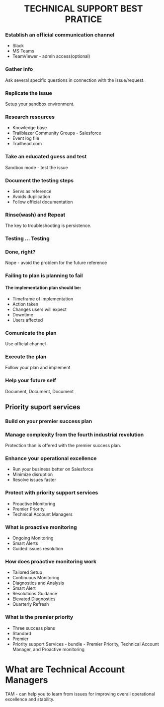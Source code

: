 <h1 align="center">TECHNICAL SUPPORT BEST PRATICE</h1>

### Establish an official communication channel
- Slack
- MS Teams
- TeamViewer - admin access(optional)

### Gather info
Ask several specific questions in connection with the issue/request.

### Replicate the issue
Setup your sandbox environment.

### Research resources
- Knowledge base
- Trailblazer Community Groups - Salesforce
- Event log file
- Trailhead.com

### Take an educated guess and test
Sandbox mode - test the issue

### Document the testing steps
- Servs as reference
- Avoids duplication
- Follow official documentation

### Rinse(wash) and Repeat
The key to troubleshooting is persistence.

### Testing ... Testing

### Done, right?
Nope - avoid the problem for the future reference

### Failing to plan is planning to fail
#### The implementation plan should be:
- Timeframe of implementation
- Action taken
- Changes users will expect
- Downtime
- Users affected

### Comunicate the plan
Use official channel

### Execute the plan
Follow your plan and implement

### Help your future self
Document, Document, Document

## Priority suport services

### Build on your premier success plan

### Manage complexity from the fourth industrial revolution
Protection than is offered with the premier success plan.

### Enhance your operational excellence
- Run your business better on Salesforce
- Minimize disruption
- Resolve issues faster

### Protect with priority support services
- Proactive Monitoring
- Premier Priority
- Technical Account Managers

### What is proactive monitoring
- Ongoing Monitoring
- Smart Alerts
- Guided issues resolution

### How does proactive monitoring work
- Tailored Setup
- Continuous Monitoring
- Diagnostics and Analysis
- Smart Alert
- Resolutions Guidance
- Elevated Diagnostics
- Quarterly Refresh

### What is the premier priority
- Three success plans
- Standard
- Premier
- Priority support Services - bundle - Premier Priority, Technical Account Manager, and Proactive monitoring

# What are Technical Account Managers
TAM - can help you to learn from issues for improving overall operational excellence and stability.